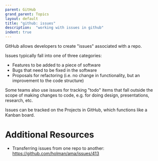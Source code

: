 ```yaml
---
parent: GitHub
grand_parent: Topics
layout: default
title: "github: issues"
description:  "working with issues in github"
indent: true
---
```


GitHub allows developers to create "issues" associated with a repo.

Issues typically fall into one of three categories:
* Features to be added to a piece of software
* Bugs that need to be fixed in the software
* Proposals for refactoring (i.e. no change in functionality, but an improvement to the code structure)

Some teams also use issues for tracking "todo" items that fall outside the scope of making changes to code, e.g. for doing design, presentations, research, etc. 

Issues can be tracked on the Projects in GitHub, which functions like a Kanban board.

# Additional Resources

* Transferring issues from one repo to another: <https://github.com/holman/ama/issues/413>
